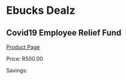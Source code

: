
# Ebucks Dealz
## Covid19 Employee Relief Fund
[Product Page](https://www.ebucks.com/web/shop/productSelected.do?prodId=1133127715&catId=365579701)

Price: R500.00

Savings: 


	